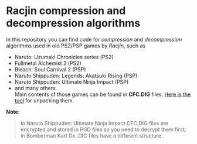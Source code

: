 # Racjin compression and decompression algorithms
In this repository you can find code for _compression_ and _decompression_ algorithms used in old PS2/PSP games by _Racjin_, such as 
* Naruto: Uzumaki Chronicles series (PS2)
* Fullmetal Alchemist 3 (PS2)
* Bleach: Soul Carnival 2 (PSP)
* Naruto Shippuden: Legends: Akatsuki Rising (PSP)
* Naruto Shippuden: Ultimate Ninja Impact (PSP)  
* and many others.  
Main contents of those games can be found in **CFC.DIG** files. [Here is the tool](https://github.com/Raw-man/Racjin-de-compression/releases/) for unpacking them. 

**Note**: 
>In Naruto Shippuden: Ultimate Ninja Impact CFC.DIG files are encrypted and stored in PGD files so you need to decrypt them first;
>in Bomberman Kart Dx .DIG files have a different structure.

